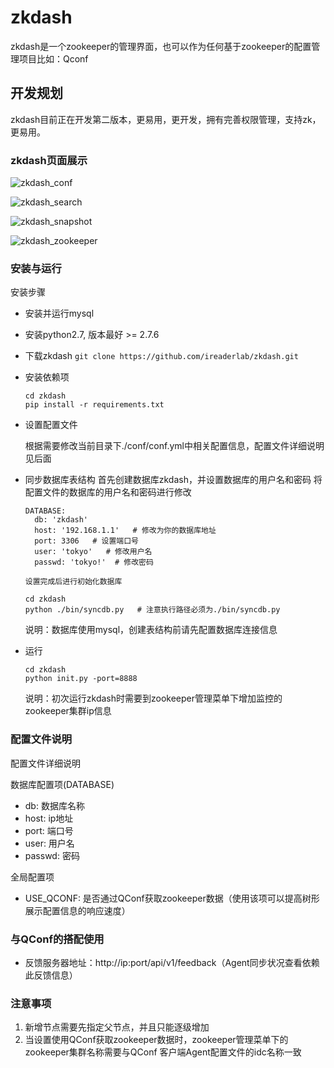 # zkdash

zkdash是一个zookeeper的管理界面，也可以作为任何基于zookeeper的配置管理项目比如：Qconf

## 开发规划
zkdash目前正在开发第二版本，更易用，更开发，拥有完善权限管理，支持zk，更易用。

### zkdash页面展示

![zkdash_conf](docs/images/zkdash_conf.jpg)

![zkdash_search](docs/images/zkdash_search.jpg)

![zkdash_snapshot](docs/images/zkdash_snapshot.jpg)

![zkdash_zookeeper](docs/images/zkdash_zookeeper.jpg)


### 安装与运行
安装步骤

 - 安装并运行mysql
 
 - 安装python2.7, 版本最好 >= 2.7.6

 - 下载zkdash `git clone https://github.com/ireaderlab/zkdash.git`

 - 安装依赖项
	
	```
    cd zkdash
    pip install -r requirements.txt
    ```

 - 设置配置文件
 
 	根据需要修改当前目录下./conf/conf.yml中相关配置信息，配置文件详细说明见后面

 - 同步数据库表结构
      首先创建数据库zkdash，并设置数据库的用户名和密码
      将配置文件的数据库的用户名和密码进行修改
      
      ```
      DATABASE:
        db: 'zkdash'
        host: '192.168.1.1'   # 修改为你的数据库地址
        port: 3306   # 设置端口号
        user: 'tokyo'   # 修改用户名
        passwd: 'tokyo!'  # 修改密码
      ```
       
       设置完成后进行初始化数据库
 	
      ```
      cd zkdash
      python ./bin/syncdb.py   # 注意执行路径必须为./bin/syncdb.py
      ```
	
	说明：数据库使用mysql，创建表结构前请先配置数据库连接信息

 - 运行

	```
	cd zkdash
	python init.py -port=8888
	```
	
	说明：初次运行zkdash时需要到zookeeper管理菜单下增加监控的zookeeper集群ip信息


### 配置文件说明

配置文件详细说明

数据库配置项(DATABASE)

 - db: 数据库名称
 - host: ip地址
 - port: 端口号
 - user: 用户名
 - passwd: 密码

全局配置项

 - USE_QCONF: 是否通过QConf获取zookeeper数据（使用该项可以提高树形展示配置信息的响应速度）


### 与QConf的搭配使用

 - 反馈服务器地址：http://ip:port/api/v1/feedback（Agent同步状况查看依赖此反馈信息）


### 注意事项
 1. 新增节点需要先指定父节点，并且只能逐级增加
 2. 当设置使用QConf获取zookeeper数据时，zookeeper管理菜单下的zookeeper集群名称需要与QConf
    客户端Agent配置文件的idc名称一致
